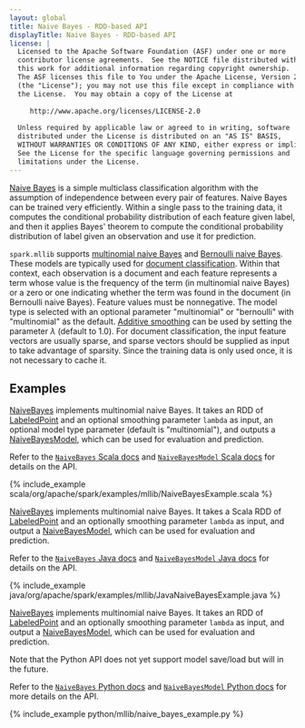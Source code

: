```yaml
---
layout: global
title: Naive Bayes - RDD-based API
displayTitle: Naive Bayes - RDD-based API
license: |
  Licensed to the Apache Software Foundation (ASF) under one or more
  contributor license agreements.  See the NOTICE file distributed with
  this work for additional information regarding copyright ownership.
  The ASF licenses this file to You under the Apache License, Version 2.0
  (the "License"); you may not use this file except in compliance with
  the License.  You may obtain a copy of the License at
 
     http://www.apache.org/licenses/LICENSE-2.0
 
  Unless required by applicable law or agreed to in writing, software
  distributed under the License is distributed on an "AS IS" BASIS,
  WITHOUT WARRANTIES OR CONDITIONS OF ANY KIND, either express or implied.
  See the License for the specific language governing permissions and
  limitations under the License.
---
```


[Naive Bayes](http://en.wikipedia.org/wiki/Naive_Bayes_classifier) is a simple
multiclass classification algorithm with the assumption of independence between
every pair of features. Naive Bayes can be trained very efficiently. Within a
single pass to the training data, it computes the conditional probability
distribution of each feature given label, and then it applies Bayes' theorem to
compute the conditional probability distribution of label given an observation
and use it for prediction.

`spark.mllib` supports [multinomial naive
Bayes](http://en.wikipedia.org/wiki/Naive_Bayes_classifier#Multinomial_naive_Bayes)
and [Bernoulli naive Bayes](http://nlp.stanford.edu/IR-book/html/htmledition/the-bernoulli-model-1.html).
These models are typically used for [document classification](http://nlp.stanford.edu/IR-book/html/htmledition/naive-bayes-text-classification-1.html).
Within that context, each observation is a document and each
feature represents a term whose value is the frequency of the term (in multinomial naive Bayes) or
a zero or one indicating whether the term was found in the document (in Bernoulli naive Bayes).
Feature values must be nonnegative. The model type is selected with an optional parameter
"multinomial" or "bernoulli" with "multinomial" as the default.
[Additive smoothing](http://en.wikipedia.org/wiki/Lidstone_smoothing) can be used by
setting the parameter $\lambda$ (default to $1.0$). For document classification, the input feature
vectors are usually sparse, and sparse vectors should be supplied as input to take advantage of
sparsity. Since the training data is only used once, it is not necessary to cache it.

## Examples

<div class="codetabs">
<div data-lang="scala" markdown="1">

[NaiveBayes](api/scala/index.html#com.pubmatic.spark.mllib.classification.NaiveBayes$) implements
multinomial naive Bayes. It takes an RDD of
[LabeledPoint](api/scala/index.html#com.pubmatic.spark.mllib.regression.LabeledPoint) and an optional
smoothing parameter `lambda` as input, an optional model type parameter (default is "multinomial"), and outputs a
[NaiveBayesModel](api/scala/index.html#com.pubmatic.spark.mllib.classification.NaiveBayesModel), which
can be used for evaluation and prediction.

Refer to the [`NaiveBayes` Scala docs](api/scala/index.html#com.pubmatic.spark.mllib.classification.NaiveBayes) and [`NaiveBayesModel` Scala docs](api/scala/index.html#com.pubmatic.spark.mllib.classification.NaiveBayesModel) for details on the API.

{% include_example scala/org/apache/spark/examples/mllib/NaiveBayesExample.scala %}
</div>
<div data-lang="java" markdown="1">

[NaiveBayes](api/java/org/apache/spark/mllib/classification/NaiveBayes.html) implements
multinomial naive Bayes. It takes a Scala RDD of
[LabeledPoint](api/java/org/apache/spark/mllib/regression/LabeledPoint.html) and an
optionally smoothing parameter `lambda` as input, and output a
[NaiveBayesModel](api/java/org/apache/spark/mllib/classification/NaiveBayesModel.html), which
can be used for evaluation and prediction.

Refer to the [`NaiveBayes` Java docs](api/java/org/apache/spark/mllib/classification/NaiveBayes.html) and [`NaiveBayesModel` Java docs](api/java/org/apache/spark/mllib/classification/NaiveBayesModel.html) for details on the API.

{% include_example java/org/apache/spark/examples/mllib/JavaNaiveBayesExample.java %}
</div>
<div data-lang="python" markdown="1">

[NaiveBayes](api/python/pyspark.mllib.html#pyspark.mllib.classification.NaiveBayes) implements multinomial
naive Bayes. It takes an RDD of
[LabeledPoint](api/python/pyspark.mllib.html#pyspark.mllib.regression.LabeledPoint) and an optionally
smoothing parameter `lambda` as input, and output a
[NaiveBayesModel](api/python/pyspark.mllib.html#pyspark.mllib.classification.NaiveBayesModel), which can be
used for evaluation and prediction.

Note that the Python API does not yet support model save/load but will in the future.

Refer to the [`NaiveBayes` Python docs](api/python/pyspark.mllib.html#pyspark.mllib.classification.NaiveBayes) and [`NaiveBayesModel` Python docs](api/python/pyspark.mllib.html#pyspark.mllib.classification.NaiveBayesModel) for more details on the API.

{% include_example python/mllib/naive_bayes_example.py %}
</div>
</div>
